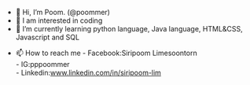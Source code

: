 - 👋 Hi, I’m Poom. (@poommer)<br>
- 👀 I am interested in coding<br>
- 🌱 I’m currently learning python language, Java language, HTML&CSS, Javascript and SQL<br>
<!-- - 💞️ I’m looking to collaborate on ...--->
- 📫 How to reach me 
      - Facebook:Siripoom Limesoontorn<br>
      - IG:pppoommer<br>
      - Linkedin:www.linkedin.com/in/siripoom-lim<br>
<!---
poommer/poommer is a ✨ special ✨ repository because its `README.md` (this file) appears on your GitHub profile.
You can click the Preview link to take a look at your changes.
--->

